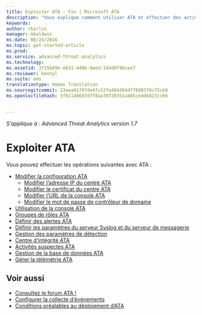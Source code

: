 ```yaml
---
title: Exploiter ATA - Fin | Microsoft ATA
description: "Vous explique comment utiliser ATA et effectuer des activités quotidiennes."
keywords: 
author: rkarlin
manager: mbaldwin
ms.date: 08/24/2016
ms.topic: get-started-article
ms.prod: 
ms.service: advanced-threat-analytics
ms.technology: 
ms.assetid: 3715b69e-e631-449b-9aed-144d0f9bcee7
ms.reviewer: bennyl
ms.suite: ems
translationtype: Human Translation
ms.sourcegitcommit: 23aea01f07de4fc52fa404304df7698370c75cb9
ms.openlocfilehash: 5f011486d7dff8aa70720351a465ce4db823cc66


---
```


*S’applique à : Advanced Threat Analytics version 1.7*



# Exploiter ATA

Vous pouvez effectuer les opérations suivantes avec ATA :

- [Modifier la configuration ATA](modifying-ata-configuration.md)
  - [Modifier l’adresse IP du centre ATA](modifying-ata-config-centerip.md)
  - [Modifier le certificat du centre ATA](modifying-ata-config-centercert.md)
  - [Modifier l’URL de la console ATA](modifying-ata-config-consoleurl.md)
  - [Modifier le mot de passe de contrôleur de domaine](modifying-ata-config-dcpassword.md)
- [Utilisation de la console ATA](working-with-ata-console.md)
- [Groupes de rôles ATA](ata-role-groups.md)
- [Définir des alertes ATA](setting-ata-alerts.md)
- [Définir les paramètres du serveur Syslog et du serveur de messagerie](setting-syslog-email-server-settings.md)
- [Gestion des paramètres de détection](working-with-detection-settings.md)
- [Centre d’intégrité ATA](ata-health-center.md)
- [Activités suspectes ATA](working-with-suspicious-activities.md)
- [Gestion de la base de données ATA](ata-database-management.md)
- [Gérer la télémétrie ATA](manage-telemetry-settings.md)


## Voir aussi

- [Consultez le forum ATA !](https://aka.ms/ata-forum)
- [Configurer la collecte d’événements](configure-event-collection.md)
- [Conditions préalables au déploiement d’ATA](/advanced-threat-analytics/plan-design/ata-prerequisites)




<!--HONumber=Aug16_HO5-->


